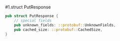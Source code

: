 #1.struct PutResponse

```rust
pub struct PutResponse {
    // special fields
    pub unknown_fields: ::protobuf::UnknownFields,
    pub cached_size: ::protobuf::CachedSize,
}
```
